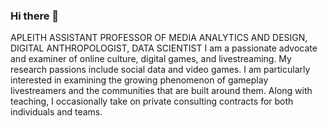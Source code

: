 ### Hi there 👋

APLEITH
ASSISTANT PROFESSOR OF MEDIA ANALYTICS AND DESIGN, DIGITAL ANTHROPOLOGIST, DATA SCIENTIST
I am a passionate advocate and examiner of online culture, digital games, and livestreaming. My research passions include social data and video games. I am particularly interested in examining the growing phenomenon of gameplay livestreamers and the communities that are built around them. Along with teaching, I occasionally take on private consulting contracts for both individuals and teams.




<!--
**apleith/apleith** is a ✨ _special_ ✨ repository because its `README.md` (this file) appears on your GitHub profile.

Here are some ideas to get you started:

- 🔭 I’m currently working on ...
- 🌱 I’m currently learning ...
- 👯 I’m looking to collaborate on ...
- 🤔 I’m looking for help with ...
- 💬 Ask me about ...
- 📫 How to reach me: ...
- 😄 Pronouns: ...
- ⚡ Fun fact: ...
-->
